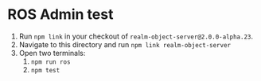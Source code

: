 # ROS Admin test

1. Run `npm link` in your checkout of `realm-object-server@2.0.0-alpha.23`.
2. Navigate to this directory and run `npm link realm-object-server`
3. Open two terminals:
   1. `npm run ros`
   2. `npm test`
